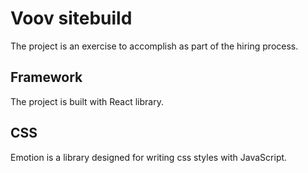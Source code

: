 # Voov sitebuild

The project is an exercise to accomplish as part of the hiring process.

## Framework

The project is built with React library.

## CSS

Emotion is a library designed for writing css styles with JavaScript.
